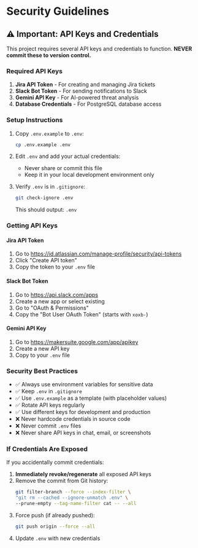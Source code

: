 # Security Guidelines

## ⚠️ Important: API Keys and Credentials

This project requires several API keys and credentials to function. **NEVER commit these to version control.**

### Required API Keys

1. **Jira API Token** - For creating and managing Jira tickets
2. **Slack Bot Token** - For sending notifications to Slack
3. **Gemini API Key** - For AI-powered threat analysis
4. **Database Credentials** - For PostgreSQL database access

### Setup Instructions

1. Copy `.env.example` to `.env`:
   ```bash
   cp .env.example .env
   ```

2. Edit `.env` and add your actual credentials:
   - Never share or commit this file
   - Keep it in your local development environment only

3. Verify `.env` is in `.gitignore`:
   ```bash
   git check-ignore .env
   ```
   This should output: `.env`

### Getting API Keys

#### Jira API Token
1. Go to https://id.atlassian.com/manage-profile/security/api-tokens
2. Click "Create API token"
3. Copy the token to your `.env` file

#### Slack Bot Token
1. Go to https://api.slack.com/apps
2. Create a new app or select existing
3. Go to "OAuth & Permissions"
4. Copy the "Bot User OAuth Token" (starts with `xoxb-`)

#### Gemini API Key
1. Go to https://makersuite.google.com/app/apikey
2. Create a new API key
3. Copy to your `.env` file

### Security Best Practices

- ✅ Always use environment variables for sensitive data
- ✅ Keep `.env` in `.gitignore`
- ✅ Use `.env.example` as a template (with placeholder values)
- ✅ Rotate API keys regularly
- ✅ Use different keys for development and production
- ❌ Never hardcode credentials in source code
- ❌ Never commit `.env` files
- ❌ Never share API keys in chat, email, or screenshots

### If Credentials Are Exposed

If you accidentally commit credentials:

1. **Immediately revoke/regenerate** all exposed API keys
2. Remove the commit from Git history:
   ```bash
   git filter-branch --force --index-filter \
   "git rm --cached --ignore-unmatch .env" \
   --prune-empty --tag-name-filter cat -- --all
   ```
3. Force push (if already pushed):
   ```bash
   git push origin --force --all
   ```
4. Update `.env` with new credentials

